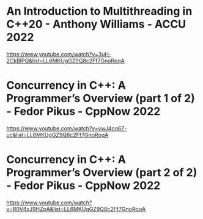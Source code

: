 # An Introduction to Multithreading in C++20 - Anthony Williams - ACCU 2022
https://www.youtube.com/watch?v=3uH-2CkBlPQ&list=LL6MKUgGZ9Q8c2Ff7GnoRoqA

# Concurrency in C++: A Programmer’s Overview (part 1 of 2) - Fedor Pikus - CppNow 2022
https://www.youtube.com/watch?v=ywJ4cq67-uc&list=LL6MKUgGZ9Q8c2Ff7GnoRoqA

# Concurrency in C++: A Programmer’s Overview (part 2 of 2) - Fedor Pikus - CppNow 2022
https://www.youtube.com/watch?v=R0V4xJ9HZpA&list=LL6MKUgGZ9Q8c2Ff7GnoRoqA
